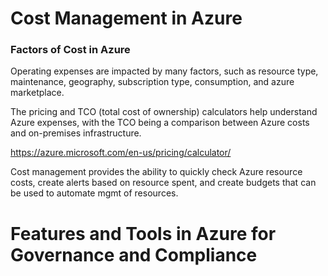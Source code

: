 # Cost Management in Azure
### Factors of Cost in Azure
Operating expenses are impacted by many factors, such as resource type, maintenance, geography, subscription type, consumption, and azure marketplace.

The pricing and TCO (total cost of ownership) calculators help understand Azure expenses, with the TCO being a comparison between Azure costs and on-premises infrastructure.

https://azure.microsoft.com/en-us/pricing/calculator/

Cost management provides the ability to quickly check Azure resource costs, create alerts based on resource spent, and create budgets that can be used to automate mgmt of resources.

# Features and Tools in Azure for Governance and Compliance
